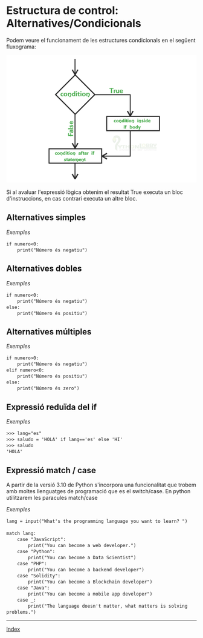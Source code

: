# Estructura de control: Alternatives/Condicionals

Podem veure el funcionament de les estructures condicionals en el següent fluxograma:

<p align="center">
  <img  src="https://github.com/fbarraga/Python/blob/master/master/assets/condicional.png">
</p>



Si al avaluar l'expressió lògica obtenim el resultat True executa un bloc d'instruccions, en cas contrari executa un altre bloc.

## Alternatives simples

*Exemples*

	if numero<0:
		print("Número és negatiu")

## Alternatives dobles

*Exemples*

	if numero<0:
		print("Número és negatiu")	
	else:
		print("Número és positiu")

## Alternatives múltiples

*Exemples*

	if numero>0:
		print("Número és negatiu")	
	elif numero<0:
		print("Número és positiu")
	else:
		print("Número és zero")

## Expressió reduïda del if

*Exemples*

	>>> lang="es"
	>>> saludo = 'HOLA' if lang=='es' else 'HI'
	>>> saludo
	'HOLA'


## Expressió match / case

A partir de la versió 3.10 de Python s'incorpora una funcionalitat que trobem amb moltes llenguatges de programació que es el switch/case. En python utilitzarem les paracules match/case

*Exemples*

	lang = input("What's the programming language you want to learn? ")

	match lang:
    	case "JavaScript":
        	print("You can become a web developer.")
    	case "Python":
        	print("You can become a Data Scientist")
    	case "PHP":
        	print("You can become a backend developer")
    	case "Solidity":
        	print("You can become a Blockchain developer")
		case "Java":
        	print("You can become a mobile app developer")
    	case _:
        	print("The language doesn't matter, what matters is solving problems.")


***
[Index](../../../README.md)
